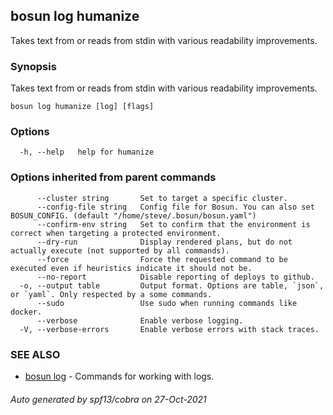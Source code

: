 ## bosun log humanize

Takes text from or reads from stdin with various readability improvements.

### Synopsis

Takes text from or reads from stdin with various readability improvements.

```
bosun log humanize [log] [flags]
```

### Options

```
  -h, --help   help for humanize
```

### Options inherited from parent commands

```
      --cluster string       Set to target a specific cluster.
      --config-file string   Config file for Bosun. You can also set BOSUN_CONFIG. (default "/home/steve/.bosun/bosun.yaml")
      --confirm-env string   Set to confirm that the environment is correct when targeting a protected environment.
      --dry-run              Display rendered plans, but do not actually execute (not supported by all commands).
      --force                Force the requested command to be executed even if heuristics indicate it should not be.
      --no-report            Disable reporting of deploys to github.
  -o, --output table         Output format. Options are table, `json`, or `yaml`. Only respected by a some commands.
      --sudo                 Use sudo when running commands like docker.
      --verbose              Enable verbose logging.
  -V, --verbose-errors       Enable verbose errors with stack traces.
```

### SEE ALSO

* [bosun log](bosun_log.md)	 - Commands for working with logs.

###### Auto generated by spf13/cobra on 27-Oct-2021
